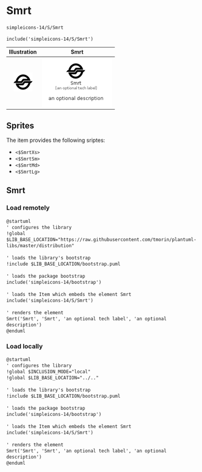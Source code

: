 # Smrt


```text
simpleicons-14/S/Smrt
```

```text
include('simpleicons-14/S/Smrt')
```



| Illustration | Smrt |
| :---: | :---: |
| ![illustration for Illustration](../../simpleicons-14/S/Smrt.png) | ![illustration for Smrt](../../simpleicons-14/S/Smrt.Local.png) |



## Sprites
The item provides the following sriptes:

- `<$SmrtXs>`
- `<$SmrtSm>`
- `<$SmrtMd>`
- `<$SmrtLg>`





## Smrt

### Load remotely
```plantuml
@startuml
' configures the library
!global $LIB_BASE_LOCATION="https://raw.githubusercontent.com/tmorin/plantuml-libs/master/distribution"

' loads the library's bootstrap
!include $LIB_BASE_LOCATION/bootstrap.puml

' loads the package bootstrap
include('simpleicons-14/bootstrap')

' loads the Item which embeds the element Smrt
include('simpleicons-14/S/Smrt')

' renders the element
Smrt('Smrt', 'Smrt', 'an optional tech label', 'an optional description')
@enduml
```

### Load locally
```plantuml
@startuml
' configures the library
!global $INCLUSION_MODE="local"
!global $LIB_BASE_LOCATION="../.."

' loads the library's bootstrap
!include $LIB_BASE_LOCATION/bootstrap.puml

' loads the package bootstrap
include('simpleicons-14/bootstrap')

' loads the Item which embeds the element Smrt
include('simpleicons-14/S/Smrt')

' renders the element
Smrt('Smrt', 'Smrt', 'an optional tech label', 'an optional description')
@enduml
```

